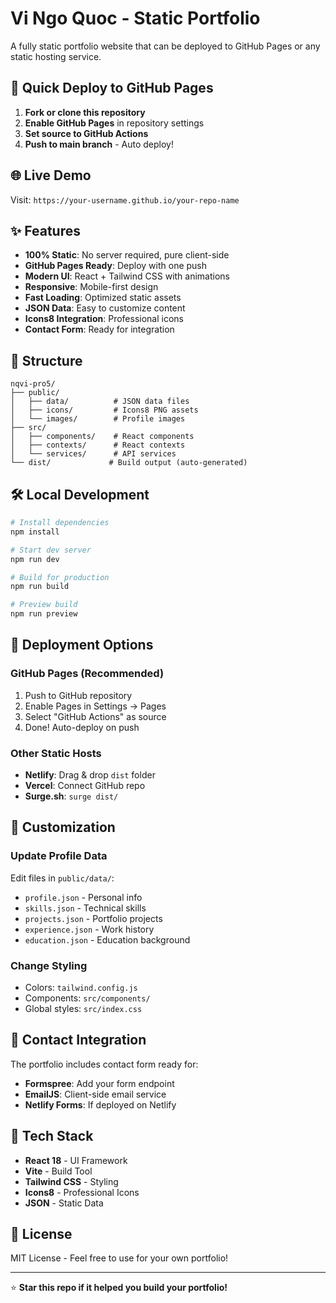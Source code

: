 # Vi Ngo Quoc - Static Portfolio

A fully static portfolio website that can be deployed to GitHub Pages or any static hosting service.

## 🚀 Quick Deploy to GitHub Pages

1. **Fork or clone this repository**
2. **Enable GitHub Pages** in repository settings
3. **Set source to GitHub Actions**
4. **Push to main branch** - Auto deploy!

## 🌐 Live Demo

Visit: `https://your-username.github.io/your-repo-name`

## ✨ Features

- **100% Static**: No server required, pure client-side
- **GitHub Pages Ready**: Deploy with one push
- **Modern UI**: React + Tailwind CSS with animations
- **Responsive**: Mobile-first design
- **Fast Loading**: Optimized static assets
- **JSON Data**: Easy to customize content
- **Icons8 Integration**: Professional icons
- **Contact Form**: Ready for integration

## 📁 Structure

```
nqvi-pro5/
├── public/
│   ├── data/          # JSON data files
│   ├── icons/         # Icons8 PNG assets
│   └── images/        # Profile images
├── src/
│   ├── components/    # React components
│   ├── contexts/      # React contexts
│   └── services/      # API services
└── dist/             # Build output (auto-generated)
```

## 🛠️ Local Development

```bash
# Install dependencies
npm install

# Start dev server
npm run dev

# Build for production
npm run build

# Preview build
npm run preview
```

## 🚀 Deployment Options

### GitHub Pages (Recommended)
1. Push to GitHub repository
2. Enable Pages in Settings → Pages
3. Select "GitHub Actions" as source
4. Done! Auto-deploy on push

### Other Static Hosts
- **Netlify**: Drag & drop `dist` folder
- **Vercel**: Connect GitHub repo
- **Surge.sh**: `surge dist/`

## 🎨 Customization

### Update Profile Data
Edit files in `public/data/`:
- `profile.json` - Personal info
- `skills.json` - Technical skills  
- `projects.json` - Portfolio projects
- `experience.json` - Work history
- `education.json` - Education background

### Change Styling
- Colors: `tailwind.config.js`
- Components: `src/components/`
- Global styles: `src/index.css`

## 📱 Contact Integration

The portfolio includes contact form ready for:
- **Formspree**: Add your form endpoint
- **EmailJS**: Client-side email service
- **Netlify Forms**: If deployed on Netlify

## 🔧 Tech Stack

- **React 18** - UI Framework
- **Vite** - Build Tool
- **Tailwind CSS** - Styling
- **Icons8** - Professional Icons
- **JSON** - Static Data

## 📄 License

MIT License - Feel free to use for your own portfolio!

---

⭐ **Star this repo if it helped you build your portfolio!**
